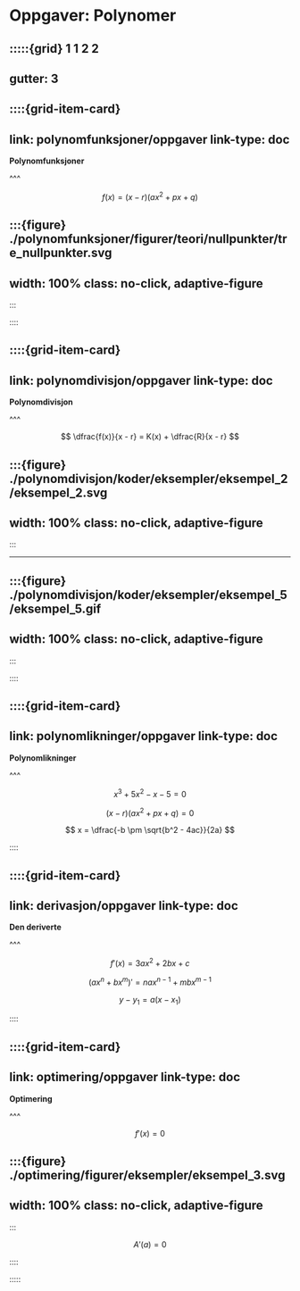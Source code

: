 # Oppgaver: Polynomer


:::::{grid} 1 1 2 2
---
gutter: 3
---

::::{grid-item-card}
---
link: polynomfunksjoner/oppgaver
link-type: doc
---
**Polynomfunksjoner**

^^^

$$
f(x) = (x - r)(ax^2 + px + q)
$$

:::{figure} ./polynomfunksjoner/figurer/teori/nullpunkter/tre_nullpunkter.svg
---
width: 100%
class: no-click, adaptive-figure
---
:::


::::


::::{grid-item-card}
---
link: polynomdivisjon/oppgaver
link-type: doc
---
**Polynomdivisjon**

^^^

$$
\dfrac{f(x)}{x - r} = K(x) + \dfrac{R}{x - r}
$$

:::{figure} ./polynomdivisjon/koder/eksempler/eksempel_2/eksempel_2.svg
---
width: 100%
class: no-click, adaptive-figure
---
:::

---

:::{figure} ./polynomdivisjon/koder/eksempler/eksempel_5/eksempel_5.gif
---
width: 100%
class: no-click, adaptive-figure
---
:::



::::


::::{grid-item-card}
---
link: polynomlikninger/oppgaver
link-type: doc
---
**Polynomlikninger**

^^^

$$
x^3 + 5x^2 - x - 5 = 0
$$


$$
(x - r)(ax^2 + px + q) = 0
$$


$$
x = \dfrac{-b \pm \sqrt{b^2 - 4ac}}{2a}
$$

::::


::::{grid-item-card}
---
link: derivasjon/oppgaver
link-type: doc
---
**Den deriverte**

^^^

$$
f'(x) = 3ax^2 + 2bx + c
$$

$$
(ax^n + bx^m)' = nax^{n-1} + mbx^{m-1}
$$

$$
y - y_1 = a(x - x_1)
$$

::::


::::{grid-item-card}
---
link: optimering/oppgaver
link-type: doc
---
**Optimering**

^^^

$$
f'(x) = 0
$$

:::{figure} ./optimering/figurer/eksempler/eksempel_3.svg
---
width: 100%
class: no-click, adaptive-figure
---
:::

$$
A'(a) = 0
$$

::::


:::::











